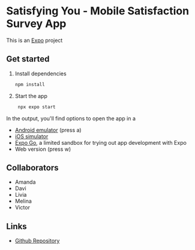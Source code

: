 # Satisfying You - Mobile Satisfaction Survey App 

This is an [Expo](https://expo.dev) project

## Get started

1. Install dependencies

   ```bash
   npm install
   ```

2. Start the app

   ```bash
    npx expo start
   ```

In the output, you'll find options to open the app in a
- [Android emulator](https://docs.expo.dev/workflow/android-studio-emulator/) (press a)
- [iOS simulator](https://docs.expo.dev/workflow/ios-simulator/)
- [Expo Go](https://expo.dev/go), a limited sandbox for trying out app development with Expo
- Web version (press w)


## Collaborators 

- Amanda
- Davi
- Livia
- Melina
- Victor

## Links
- [Github Repository](https://github.com/Davison003/satisfying-you)


